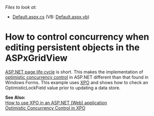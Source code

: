 <!-- default file list -->
*Files to look at*:

* [Default.aspx.cs](./CS/XpoWebApplication/Default.aspx.cs) (VB: [Default.aspx.vb](./VB/XpoWebApplication/Default.aspx.vb))
<!-- default file list end -->
# How to control concurrency when editing persistent objects in the ASPxGridView


<p><a href="http://msdn.microsoft.com/en-us/library/ms178472.aspx">ASP.NET page life cycle</a> is short. This makes the implementation of <a href="http://en.wikipedia.org/wiki/Optimistic_concurrency_control">optimistic concurrency control</a> in ASP.NET different than that found in Windows Forms. This example uses <a href="http://www.devexpress.com/xpo">XPO</a> and shows how to check an OptimisticLockField value prior to updating a data store.</p><p><strong>See Also:</strong><br />
<a href="https://www.devexpress.com/Support/Center/p/K18061">How to use XPO in an ASP.NET (Web) application</a><br />
<a href="http://documentation.devexpress.com/#XPO/CustomDocument2106">Optimistic Concurrency Control in XPO</a></p>

<br/>


